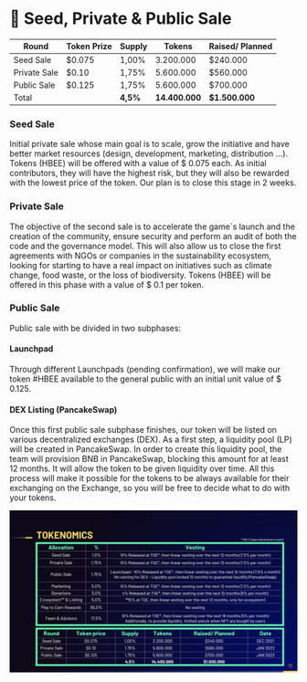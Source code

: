 # 🚨 Seed, Private & Public Sale

| **Round**    | **Token Prize** | **Supply** | **Tokens**     | **Raised/ Planned** |
| ------------ | --------------- | ---------- | -------------- | ------------------- |
| Seed Sale    | $0.075          | 1,00%      | 3.200.000      | $240.000            |
| Private Sale | $0.10           | 1,75%      | 5.600.000      | $560.000            |
| Public Sale  | $0.125          | 1,75%      | 5.600.000      | $700.000            |
| Total        |                 | **4,5%**   | **14.400.000** | **$1.500.000**      |

### Seed Sale

Initial private sale whose main goal is to scale, grow the initiative and have better market resources (design, development, marketing, distribution ...). Tokens (HBEE) will be offered with a value of $ 0.075 each. As initial contributors, they will have the highest risk, but they will also be rewarded with the lowest price of the token. Our plan is to close this stage in 2 weeks.

### Private Sale

The objective of the second sale is to accelerate the game´s launch and the creation of the community, ensure security and perform an audit of both the code and the governance model. This will also allow us to close the first agreements with NGOs or companies in the sustainability ecosystem, looking for starting to have a real impact on initiatives such as climate change, food waste, or the loss of biodiversity. Tokens (HBEE) will be offered in this phase with a value of $ 0.1 per token.

### Public Sale

Public sale with be divided in two subphases:

#### Launchpad

Through different Launchpads (pending confirmation), we will make our token #HBEE available to the general public with an initial unit value of $ 0.125.

#### DEX Listing (PancakeSwap)

Once this first public sale subphase finishes, our token will be listed on various decentralized exchanges (DEX). As a first step, a liquidity pool (LP) will be created in PancakeSwap. In order to create this liquidity pool, the team will provision BNB in PancakeSwap, blocking this amount for at least 12 months. It will allow the token to be given liquidity over time. All this process will make it possible for the tokens to be always available for their exchanging on the Exchange, so you will be free to decide what to do with your tokens.

![](../../.gitbook/assets/token.png)
